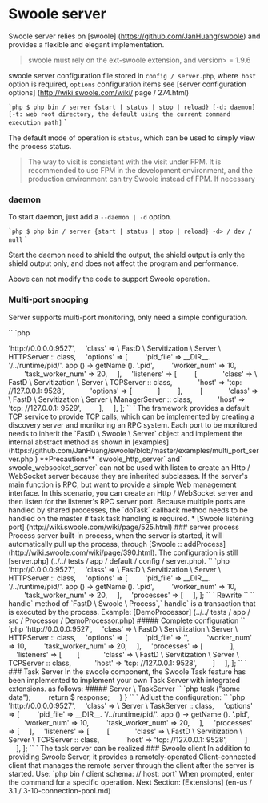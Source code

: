 # Swoole server

Swoole server relies on [swoole] (https://github.com/JanHuang/swoole) and provides a flexible and elegant implementation.

> swoole must rely on the ext-swoole extension, and version> = 1.9.6

swoole server configuration file stored in `config / server.php`, where` host` option is required, `options` configuration items see [server configuration options] (http://wiki.swoole.com/wiki/ page / 274.html)

`` `php
$ php bin / server {start | status | stop | reload} [-d: daemon] [-t: web root directory, the default using the current command execution path]
`` `

The default mode of operation is `status`, which can be used to simply view the process status.

> The way to visit is consistent with the visit under FPM. It is recommended to use FPM in the development environment, and the production environment can try Swoole instead of FPM. If necessary

### daemon

To start daemon, just add a `--daemon | -d` option.

`` `php
$ php bin / server {start | status | stop | reload} -d> / dev / null
`` `

Start the daemon need to shield the output, the shield output is only the shield output only, and does not affect the program and performance.

Above can not modify the code to support Swoole operation.

### Multi-port snooping

Server supports multi-port monitoring, only need a simple configuration.

`` `php
<? php

return [
    'host' => 'http://0.0.0.0:9527',
    'class' => \ FastD \ Servitization \ Server \ HTTPServer :: class,
    'options' => [
        'pid_file' => __DIR__. '/../runtime/pid/'. app () -> getName (). '.pid',
        'worker_num' => 10,
        'task_worker_num' => 20,
    ],
    'listeners' => [
        [
            'class' => \ FastD \ Servitization \ Server \ TCPServer :: class,
            'host' => 'tcp: //127.0.0.1: 9528',
            'options' => [

            ]
        ],
        [
            'class' => \ FastD \ Servitization \ Server \ ManagerServer :: class,
            'host' => 'tcp: //127.0.0.1: 9529',
        ],
    ],
];
`` `

The framework provides a default TCP service to provide TCP calls, which can be implemented by creating a discovery server and monitoring an RPC system.

Each port to be monitored needs to inherit the `FastD \ Swoole \ Server` object and implement the internal abstract method as shown in [examples] (https://github.com/JanHuang/swoole/blob/master/examples/multi_port_server.php )

**Precautions**

`swoole_http_server` and` swoole_websocket_server` can not be used with listen to create an Http / WebSocket server because they are inherited subclasses. If the server's main function is RPC, but want to provide a simple Web management interface.

In this scenario, you can create an Http / WebSocket server and then listen for the listener's RPC server port.

Because multiple ports are handled by shared processes, the `doTask` callback method needs to be handled on the master if task task handling is required.

* [Swoole listening port] (http://wiki.swoole.com/wiki/page/525.html)

### server process

Process server built-in process, when the server is started, it will automatically pull up the process, through [Swoole :: addProcess] (http://wiki.swoole.com/wiki/page/390.html).

The configuration is still [server.php] (../../ tests / app / default / config / server.php).

`` `php
<? php

return [
    'host' => 'http://0.0.0.0:9527',
    'class' => \ FastD \ Servitization \ Server \ HTTPServer :: class,
    'options' => [
        'pid_file' => __DIR__. '/../runtime/pid/'. app () -> getName (). '.pid',
        'worker_num' => 10,
        'task_worker_num' => 20,
    ],
    'processes' => [

    ],
];
`` `

Rewrite `` `` handle` method of `FastD \ Swoole \ Process`,` handle` is a transaction that is executed by the process. Example: [DemoProcessor] (../../ tests / app / src / Processor / DemoProcessor.php)

##### Complete configuration

`` `php
<? php
return [
    'listen' => 'http://0.0.0.0:9527',
    'class' => \ FastD \ Servitization \ Server \ HTTPServer :: class,
    'options' => [
        'pid_file' => '',
        'worker_num' => 10,
        'task_worker_num' => 20,
    ],
    'processes' => [
        
    ],
    'listeners' => [
       [
           'class' => \ FastD \ Servitization \ Server \ TCPServer :: class,
           'host' => 'tcp: //127.0.0.1: 9528',
       ]
    ],
];
`` `

### Task Server

In the swoole component, the Swoole Task feature has been implemented to implement your own Task Server with integrated extensions. as follows: 

##### Server \ TaskServer

`` `php
<? php

namespace Server


use FastD \ Servitization \ Server \ HTTPServer;
use Psr \ Http \ Message \ ServerRequestInterface;
use swoole_server;

class TaskServer extends HTTPServer
{
    public function doTask (swoole_server $ server, $ data, $ taskId, $ workerId)
    {
        echo $ data. PHP_EOL;
    }

    public function doRequest (ServerRequestInterface $ serverRequest)
    {
        $ response = parent :: doRequest ($ serverRequest); // TODO: Change the autogenerated stub

        server () -> task ("some data");

        return $ response;
    }
}
`` `

Adjust the configuration:

`` `php
<? php

return [
    'host' => 'http://0.0.0.0:9527',
    'class' => \ Server \ TaskServer :: class,
    'options' => [
        'pid_file' => __DIR__. '/../runtime/pid/'. app () -> getName (). '.pid',
        'worker_num' => 10,
        'task_worker_num' => 20,
    ],
    'processes' => [

    ],
    'listeners' => [
        [
            'class' => \ FastD \ Servitization \ Server \ TCPServer :: class,
            'host' => 'tcp: //127.0.0.1: 9528',
        ]
    ],
];
`` `

The task server can be realized

### Swoole client

In addition to providing Swoole Server, it provides a remotely-operated Client-connected client that manages the remote server through the client after the server is started.

Use: `php bin / client schema: // host: port`

When prompted, enter the command for a specific operation.

Next Section: [Extensions] (en-us / 3.1 / 3-10-connection-pool.md)